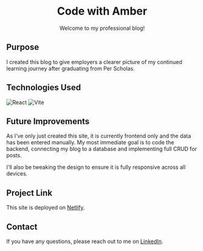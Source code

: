 <h1 align="center" id="readme-top">Code with Amber</h1>

<p align="center">Welcome to my professional blog!</p>

## Purpose

I created this blog to give employers a clearer picture of my continued learning journey after graduating from Per Scholas.

## Technologies Used

![React](https://img.shields.io/badge/React-20232A?style=for-the-badge&logo=react&logoColor=61DAFB)
![Vite](https://img.shields.io/badge/-Vite-c1d6d6?logo=vite&style=for-the-badge)

## Future Improvements

As I've only just created this site, it is currently frontend only and the data has been entered manually. My most immediate goal is to code the backend, connecting my blog to a database and implementing full CRUD for posts.

I'll also be tweaking the design to ensure it is fully responsive across all devices.

## Project Link

This site is deployed on [Netlify](https://www.codewithamber.netlify.app).

## Contact

If you have any questions, please reach out to me on [LinkedIn](https://www.linkedin.com/in/amberhunt955).